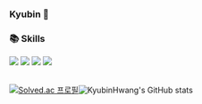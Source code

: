 ### Kyubin 👋
<h3>📚 Skills</h1>
<div>
<img src="https://img.shields.io/badge/ReactJS-61DAFB?style=flat-square&logo=react&logoColor=black"/> <img src="https://img.shields.io/badge/Flutter-02569B?style=flat-square&logo=flutter&logoColor=white"/>  <img src="https://img.shields.io/badge/C++-7EF7BF?style=flat-square&logo=c%2B%2B&logoColor=white"/> <img src="https://img.shields.io/badge/ReactNative-61DAFB?style=flat-square&logo=react&logoColor=white"/>
</div>
<br/>

[![Solved.ac 프로필](http://mazassumnida.wtf/api/v2/generate_badge?boj=kyubin0209)](https://solved.ac/kyubin0209/)![KyubinHwang's GitHub stats](https://github-readme-stats.vercel.app/api?username=KyubinHwang&theme=flag-india&show_icons=true)

<!--
**KyubinHwang/KyubinHwang** is a ✨ _special_ ✨ repository because its `README.md` (this file) appears on your GitHub profile.

Here are some ideas to get you started:

- 🔭 I’m currently working on ...
- 🌱 I’m currently learning ...
- 👯 I’m looking to collaborate on ...
- 🤔 I’m looking for help with ...
- 💬 Ask me about ...
- 📫 How to reach me: ...
- 😄 Pronouns: ...
- ⚡ Fun fact: ...
-->
